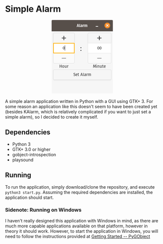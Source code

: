 # Simple Alarm
<p align="center">

<img src="images/example-screenshot-1.png">

</p>
A simple alarm application written in Python with a GUI using GTK+ 3. For some reason an application like this doesn't seem to have been created yet (besides KAlarm, which is relatively complicated if you want to just set a simple alarm), so I decided to create it myself.

## Dependencies
- Python 3
- GTK+ 3.0 or higher
- gobject-introspection
- playsound

## Running
To run the application, simply download/clone the repository, and execute `python3 start.py`. Assuming the required dependencies are installed, the application should start.

### Sidenote: Running on Windows
I haven't really designed this application with Windows in mind, as there are much more capable applications available on that platform, however in theory it should work. However, to start the application in Windows, you will need to follow the instructions provided at [Getting Started -- PyGObject](https://pygobject.readthedocs.io/en/latest/getting_started.html#windows-getting-started)
